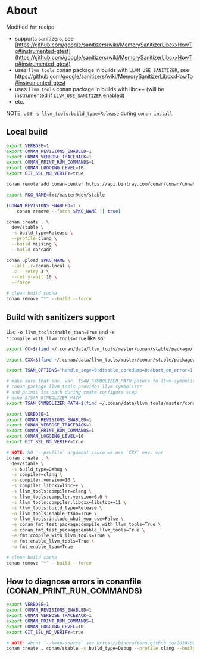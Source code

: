 # About

Modified `fmt` recipe

* supports sanitizers, see [https://github.com/google/sanitizers/wiki/MemorySanitizerLibcxxHowTo#instrumented-gtest](https://github.com/google/sanitizers/wiki/MemorySanitizerLibcxxHowTo#instrumented-gtest)
* uses `llvm_tools` conan package in builds with `LLVM_USE_SANITIZER`, see https://github.com/google/sanitizers/wiki/MemorySanitizerLibcxxHowTo#instrumented-gtest
* uses `llvm_tools` conan package in builds with libc++ (will be instrumented if `LLVM_USE_SANITIZER` enabled)
* etc.

NOTE: use `-s llvm_tools:build_type=Release` during `conan install`

## Local build

```bash
export VERBOSE=1
export CONAN_REVISIONS_ENABLED=1
export CONAN_VERBOSE_TRACEBACK=1
export CONAN_PRINT_RUN_COMMANDS=1
export CONAN_LOGGING_LEVEL=10
export GIT_SSL_NO_VERIFY=true

conan remote add conan-center https://api.bintray.com/conan/conan/conan-center False

export PKG_NAME=fmt/master@dev/stable

(CONAN_REVISIONS_ENABLED=1 \
    conan remove --force $PKG_NAME || true)

conan create . \
  dev/stable \
  -s build_type=Release \
  --profile clang \
  --build missing \
  --build cascade

conan upload $PKG_NAME \
  --all -r=conan-local \
  -c --retry 3 \
  --retry-wait 10 \
  --force

# clean build cache
conan remove "*" --build --force
```

## Build with sanitizers support

Use `-o llvm_tools:enable_tsan=True` and `-e *:compile_with_llvm_tools=True` like so:

```bash
export CC=$(find ~/.conan/data/llvm_tools/master/conan/stable/package/ -path "*bin/clang" | head -n 1)

export CXX=$(find ~/.conan/data/llvm_tools/master/conan/stable/package/ -path "*bin/clang++" | head -n 1)

export TSAN_OPTIONS="handle_segv=0:disable_coredump=0:abort_on_error=1:report_thread_leaks=0"

# make sure that env. var. TSAN_SYMBOLIZER_PATH points to llvm-symbolizer
# conan package llvm_tools provides llvm-symbolizer
# and prints its path during cmake configure step
# echo $TSAN_SYMBOLIZER_PATH
export TSAN_SYMBOLIZER_PATH=$(find ~/.conan/data/llvm_tools/master/conan/stable/package/ -path "*bin/llvm-symbolizer" | head -n 1)

export VERBOSE=1
export CONAN_REVISIONS_ENABLED=1
export CONAN_VERBOSE_TRACEBACK=1
export CONAN_PRINT_RUN_COMMANDS=1
export CONAN_LOGGING_LEVEL=10
export GIT_SSL_NO_VERIFY=true

# NOTE: NO `--profile` argument cause we use `CXX` env. var
conan create . \
  dev/stable \
  -s build_type=Debug \
  -s compiler=clang \
  -s compiler.version=10 \
  -s compiler.libcxx=libc++ \
  -s llvm_tools:compiler=clang \
  -s llvm_tools:compiler.version=6.0 \
  -s llvm_tools:compiler.libcxx=libstdc++11 \
  -s llvm_tools:build_type=Release \
  -o llvm_tools:enable_tsan=True \
  -o llvm_tools:include_what_you_use=False \
  -e conan_fmt_test_package:compile_with_llvm_tools=True \
  -e conan_fmt_test_package:enable_llvm_tools=True \
  -e fmt:compile_with_llvm_tools=True \
  -e fmt:enable_llvm_tools=True \
  -o fmt:enable_tsan=True

# clean build cache
conan remove "*" --build --force
```

## How to diagnose errors in conanfile (CONAN_PRINT_RUN_COMMANDS)

```bash
export VERBOSE=1
export CONAN_REVISIONS_ENABLED=1
export CONAN_VERBOSE_TRACEBACK=1
export CONAN_PRINT_RUN_COMMANDS=1
export CONAN_LOGGING_LEVEL=10
export GIT_SSL_NO_VERIFY=true

# NOTE: about `--keep-source` see https://bincrafters.github.io/2018/02/27/Updated-Conan-Package-Flow-1.1/
conan create . conan/stable -s build_type=Debug --profile clang --build missing --build cascade --keep-source
```
